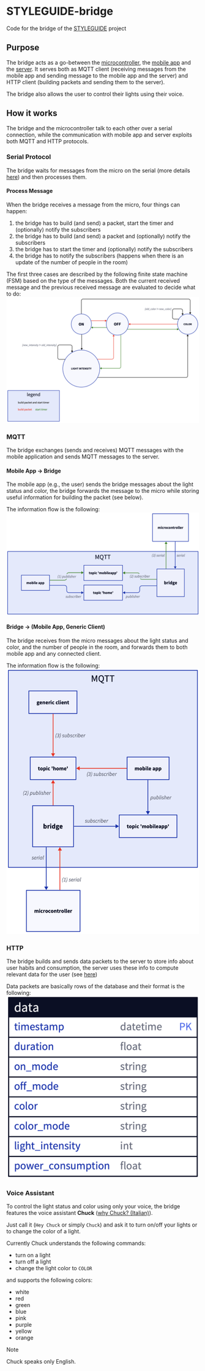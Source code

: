 # STYLEGUIDE-bridge 

Code for the bridge of the [STYLEGUIDE](https://github.com/SaverioNapolitano/STYLEGUIDE.git) project

## Purpose 

The bridge acts as a go-between the [microcontroller](https://github.com/SaverioNapolitano/STYLEGUIDE-micro.git), the [mobile app](https://github.com/SaverioNapolitano/STYLEGUIDE-app.git) and the [server](https://github.com/SaverioNapolitano/STYLEGUIDE-server.git). It serves both as MQTT client (receiving messages from the mobile app and sending message to the mobile app and the server) and HTTP client (building packets and sending them to the server).

The bridge also allows the user to control their lights using their voice.

## How it works 

The bridge and the microcontroller talk to each other over a serial connection, while the communication with mobile app and server exploits both MQTT and HTTP protocols. 

### Serial Protocol

The bridge waits for messages from the micro on the serial (more details [here](https://github.com/SaverioNapolitano/STYLEGUIDE-micro?tab=readme-ov-file#serial-protocol)) and then processes them. 

#### Process Message 

When the bridge receives a message from the micro, four things can happen:
1. the bridge has to build (and send) a packet, start the timer and (optionally) notify the subscribers
2. the bridge has to build (and send) a packet and (optionally) notify the subscribers 
3. the bridge has to start the timer and (optionally) notify the subscribers 
4. the bridge has to notify the subscribers (happens when there is an update of the number of people in the room)

The first three cases are described by the following finite state machine (FSM) based on the type of the messages. Both the current received message and the previous received message are evaluated to decide what to do: ![](images/message_fsm.png)

### MQTT 

The bridge exchanges (sends and receives) MQTT messages with the mobile application and sends MQTT messages to the server. 

#### Mobile App -> Bridge 

The mobile app (e.g., the user) sends the bridge messages about the light status and color, the bridge forwards the message to the micro while storing useful information for building the packet (see below). 

The information flow is the following: ![](images/mqtt-app-bridge.png)

#### Bridge -> (Mobile App, Generic Client) 

The bridge receives from the micro messages about the light status and color, and the number of people in the room, and forwards them to both mobile app and any connected client. 

The information flow is the following: ![](images/mqtt-bridge-app-client.png)

### HTTP 

The bridge builds and sends data packets to the server to store info about user habits and consumption, the server uses these info to compute relevant data for the user (see [here](https://github.com/SaverioNapolitano/STYLEGUIDE-server?tab=readme-ov-file#styleguide-server))

Data packets are basically rows of the database and their format is the following: ![](images/data.png)

### Voice Assistant

To control the light status and color using only your voice, the bridge features the voice assistant **Chuck** ([why Chuck? (Italian)](https://www.barzellette.net/frasi-chuck-norris.html)). 

Just call it (`Hey Chuck` or simply `Chuck`) and ask it to turn on/off your lights or to change the color of a light. 

Currently Chuck understands the following commands:
- turn on a light 
- turn off a light 
- change the light color to `COLOR`

and supports the following colors:
- white 
- red 
- green 
- blue 
- pink 
- purple
- yellow
- orange 

> [!NOTE]
> Chuck speaks only English.


